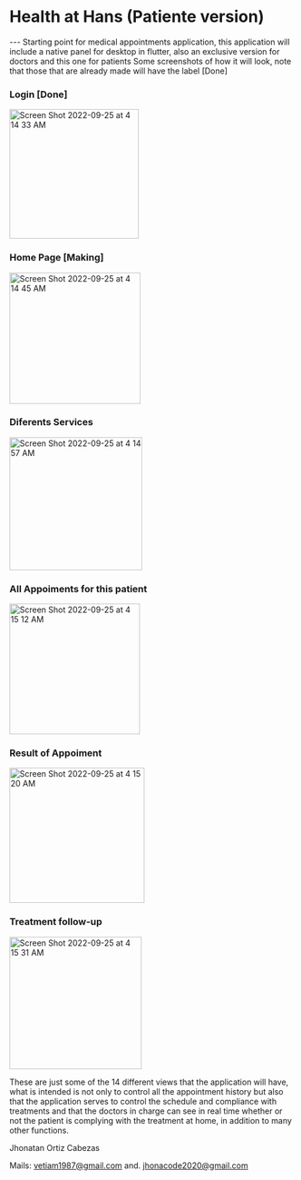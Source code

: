 # Health at Hans (Patiente version)
--- Starting point for medical appointments application, this application will include a native panel for desktop in flutter, also an exclusive version for doctors and this one for patients
Some screenshots of how it will look, note that those that are already made will have the label [Done]

### Login [Done]
<img width="228" alt="Screen Shot 2022-09-25 at 4 14 33 AM" src="https://user-images.githubusercontent.com/53523825/192105687-d918bc0a-5037-41db-8e41-97776e0671c1.png">

### Home Page [Making]
<img width="231" alt="Screen Shot 2022-09-25 at 4 14 45 AM" src="https://user-images.githubusercontent.com/53523825/192105734-12cd0a7e-17b5-4548-81b8-924771ccdf6d.png">

### Diferents Services
<img width="234" alt="Screen Shot 2022-09-25 at 4 14 57 AM" src="https://user-images.githubusercontent.com/53523825/192105745-0da99fb1-d4e1-484f-87d9-09000ee6fe9a.png">


### All Appoiments for this patient
<img width="230" alt="Screen Shot 2022-09-25 at 4 15 12 AM" src="https://user-images.githubusercontent.com/53523825/192105756-84d08175-4c57-4459-b94d-5813d67f0a71.png">

### Result of Appoiment
<img width="238" alt="Screen Shot 2022-09-25 at 4 15 20 AM" src="https://user-images.githubusercontent.com/53523825/192105777-5eddf416-2d94-490b-ad89-5d2db96b3ec7.png">

### Treatment follow-up
<img width="233" alt="Screen Shot 2022-09-25 at 4 15 31 AM" src="https://user-images.githubusercontent.com/53523825/192105796-3aebf49c-34c1-4f19-bb5e-8e10d4c2bee0.png">


These are just some of the 14 different views that the application will have, what is intended is not only to control all the appointment history but also that the application serves to control the schedule and compliance with treatments and that the doctors in charge can see in real time whether or not the patient is complying with the treatment at home, in addition to many other functions.

Jhonatan Ortiz Cabezas

Mails: 
vetiam1987@gmail.com   and.  jhonacode2020@gmail.com

